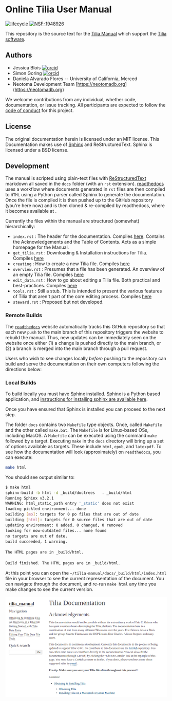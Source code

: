 # Online Tilia User Manual

[![lifecycle](https://img.shields.io/badge/lifecycle-experimental-orange.svg)](https://www.tidyverse.org/lifecycle/#experimental)
[![NSF-1948926](https://img.shields.io/badge/NSF-1948926-blue.svg)](https://nsf.gov/awardsearch/showAward?AWD_ID=1948926)

This repository is the source text for the [Tilia Manual](http://tilia-manual.readthedocs.org) which support the [Tilia software](http://www.tiliait.com/).

## Authors

* Jessica Blois [![orcid](https://img.shields.io/badge/orcid-0000--0003--4048--177X-brightgreen.svg)](https://orcid.org/0000-0003-4048-177X)
* Simon Goring [![orcid](https://img.shields.io/badge/orcid-0000--0002--2700--4605-brightgreen.svg)](https://orcid.org/0000-0002-2700-4605)
* Daniela Alvarado Flores -- University of California, Merced
* Neotoma Development Team [https://neotomadb.org](https://neotomadb.org)

We welcome contributions from any individual, whether code, documentation, or issue tracking. All participants are expected to follow the [code of conduct](http://github.com/SimonGoring/tilia-manual/code_of_conduct.md) for this project.

## License

The original documentation herein is licensed under an MIT license.  This Documentation makes use of [Sphinx](http://www.sphinx-doc.org/en/stable/) and ReStructuredText.  Sphinx is licensed under a BSD license.

## Development

The manual is scripted using plain-text files with [ReStructuredText](http://docutils.sourceforge.net/docs/user/rst/quickstart.html) markdown all saved in the `docs` folder (with an `rst` extension).  [readthedocs](http://readthedocs.org) uses a workflow where documents generated in `rst` files are then compiled to `HTML` using a Python parser called Sphinx to generate the documentation.  Once the file is compiled it is then pushed up to the GitHub repository (you're here now) and is then cloned & re-compiled by readthedocs, where it becomes available at [](http://tilia-manual.readthedocs.org).

Currently the files within the manual are structured (somewhat) hierarchically:

* `index.rst` : The header for the documentation.  Compiles [here](http://tilia-manual.readthedocs.org/en/latest/index.html).  Contains the Acknowledgements and the Table of Contents.  Acts as a simple homepage for the Manual.
* `get_tilia.rst` : Downloading & Installation instructions for Tilia. Compiles [here](http://tilia-manual.readthedocs.org/en/latest/get_tilia.html)
* `creating` : How to create a new Tilia file. Compiles [here](http://tilia-manual.readthedocs.org/en/latest/creating.html)
* `overview.rst` : Presumes that a file has been generated. An overview of an empty Tilia file.  Compiles [here](http://tilia-manual.readthedocs.org/en/latest/overview.html)
* `edit_data.rst` : How to go about editing a Tilia file.  Both practical and best-practices.  Compiles [here](http://tilia-manual.readthedocs.org/en/latest/edit_data.html)
* `tools.rst` : Still a stub.  This is intended to present the various features of Tilia that aren't part of the core editing process. Compiles [here](http://tilia-manual.readthedocs.org/en/latest/tools.html)
* `steward.rst` : Proposed but not developed.

### Remote Builds

The [`readthedocs`](http://readthedocs.org) website automatically tracks this GitHub repository so that each new `push` to the main branch of this repository triggers the website to rebuild the manual.  Thus, new updates can be immediately seen on the website once either (1) a change is pushed directly to the main branch, or (2) a branch is merged into the main branch through a pull request.

Users who wish to see changes locally _before_ pushing to the repository can build and serve the documentation on their own computers following the directions below:

### Local Builds

To build locally you must have Sphinx installed.  Sphinx is a Python based application, and [instructions for installing sphinx are available here](https://www.sphinx-doc.org/en/master/usage/installation.html).

Once you have ensured that Sphinx is installed you can proceed to the next step.

The folder `docs` contains two `Makefile` type objects.  Once, called `Makefile` and the other called `make.bat`.  The `Makefile` is for Linux-based OSs, including MacOS.  A `Makefile` can be executed using the command `make` followed by a target.  Executing `make` in the `docs` directory will bring up a set of options available as targets.  These include `html`, `epub`, and `latexpdf`.  To see how the documentation will look (approximately) on `readthedocs`, you can execute:

```bash
make html
```

You should see output similar to:

```bash
$ make html
sphinx-build -b html -d _build/doctrees   . _build/html
Running Sphinx v3.2.1
WARNING: html_static_path entry '_static' does not exist
loading pickled environment... done
building [mo]: targets for 0 po files that are out of date
building [html]: targets for 0 source files that are out of date
updating environment: 0 added, 0 changed, 0 removed
looking for now-outdated files... none found
no targets are out of date.
build succeeded, 1 warning.

The HTML pages are in _build/html.

Build finished. The HTML pages are in _build/html.
```

At this point you can open the `~/tilia-manual/docs/_build/html/index.html` file in your browser to see the current representation of the document.  You can navigate through the document, and re-run `make html` any time you make changes to see the current version.

![image of the rendered Tilia manual page.](./docs/images/TiliaManualRendered.png)
